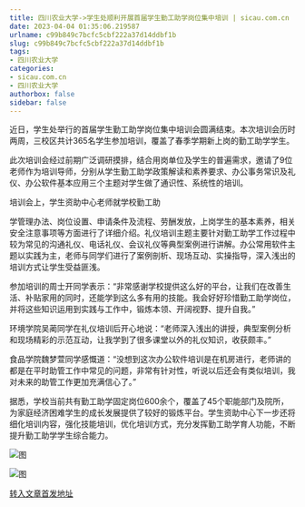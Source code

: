 ```yaml
---
title: 四川农业大学->学生处顺利开展首届学生勤工助学岗位集中培训 | sicau.com.cn
date: 2023-04-04 01:35:06.219587
urlname: c99b849c7bcfc5cbf222a37d14ddbf1b
slug: c99b849c7bcfc5cbf222a37d14ddbf1b
tags: 
- 四川农业大学
categories:
- sicau.com.cn
- 四川农业大学
authorbox: false
sidebar: false
---
```

近日，学生处举行的首届学生勤工助学岗位集中培训会圆满结束。本次培训会历时两周，三校区共计365名学生参加培训，覆盖了春季学期新上岗的勤工助学学生。  

此次培训会经过前期广泛调研摸排，结合用岗单位及学生的普遍需求，邀请了9位老师作为培训导师，分别从学生勤工助学政策解读和素养要求、办公事务常识及礼仪、办公软件基本应用三个主题对学生做了通识性、系统性的培训。

培训会上，学生资助中心老师就学校勤工助
<!--more-->
学管理办法、岗位设置、申请条件及流程、劳酬发放，上岗学生的基本素养，相关安全注意事项等方面进行了详细介绍。礼仪培训主题主要针对勤工助学工作过程中较为常见的沟通礼仪、电话礼仪、会议礼仪等典型案例进行讲解。办公常用软件主题以实践为主，老师与同学们进行了案例剖析、现场互动、实操指导，深入浅出的培训方式让学生受益匪浅。

参加培训的周士开同学表示：“非常感谢学校提供这么好的平台，让我们在改善生活、补贴家用的同时，还能学到这么多有用的技能。我会好好珍惜勤工助学岗位，并将这些知识运用到实践与工作中，锻炼本领、开阔视野、提升自我。”

环境学院吴蔺同学在礼仪培训后开心地说：“老师深入浅出的讲授，典型案例分析和现场精彩的示范互动，让我学到了很多课堂以外的礼仪知识，收获颇丰。”

食品学院魏梦萱同学感慨道：“没想到这次办公软件培训是在机房进行，老师讲的都是在平时助管工作中常见的问题，非常有针对性，听说以后还会有类似培训，我对未来的助管工作更加充满信心了。”

据悉，学校当前共有勤工助学固定岗位600余个，覆盖了45个职能部门及院所，为家庭经济困难学生的成长发展提供了较好的锻炼平台。学生资助中心下一步还将细化培训内容，强化技能培训，优化培训方式，充分发挥勤工助学育人功能，不断提升勤工助学学生综合能力。

![图](https://news.sicau.edu.cn/__local/1/E6/4E/146D8772B72D99DD069070EF7ED_9F121A37_1C97F6.png)

![图](https://news.sicau.edu.cn/__local/0/28/8C/FE5E1813E06A78AD5B85A96B578_E93FBFE0_174C3D.png)

[转入文章首发地址](https://news.sicau.edu.cn/info/1078/71670.htm)